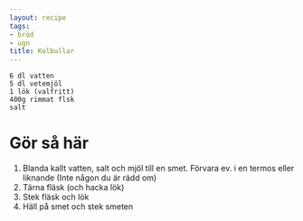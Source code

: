 ```yaml
---
layout: recipe
tags:
- bröd
- ugn
title: Kolbullar
---
```



```
6 dl vatten
5 dl vetemjöl
1 lök (valfritt)
400g rimmat flsk
salt
```

# Gör så här
1. Blanda kallt vatten, salt och mjöl till en smet. Förvara ev. i en termos eller liknande (Inte någon du är rädd om)
2. Tärna fläsk (och hacka lök)
3. Stek fläsk och lök
4. Häll på smet och stek smeten
